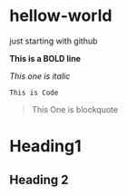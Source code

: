 # hellow-world
just starting with github

**This is a BOLD line**
</p>

*This one is italic*

`This is Code`

> This One is blockquote

# Heading1
## Heading 2


